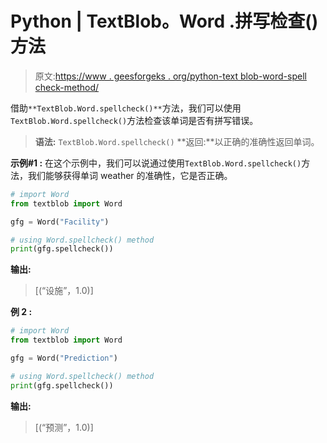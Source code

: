 # Python | TextBlob。Word .拼写检查()方法

> 原文:[https://www . geesforgeks . org/python-text blob-word-spell check-method/](https://www.geeksforgeeks.org/python-textblob-word-spellcheck-method/)

借助`**TextBlob.Word.spellcheck()**`方法，我们可以使用`TextBlob.Word.spellcheck()`方法检查该单词是否有拼写错误。

> **语法:** `TextBlob.Word.spellcheck()`
> **返回:**以正确的准确性返回单词。

**示例#1 :**
在这个示例中，我们可以说通过使用`TextBlob.Word.spellcheck()`方法，我们能够获得单词 weather 的准确性，它是否正确。

```py
# import Word
from textblob import Word

gfg = Word("Facility")

# using Word.spellcheck() method
print(gfg.spellcheck())
```

**输出:**

> [(“设施”，1.0)]

**例 2 :**

```py
# import Word
from textblob import Word

gfg = Word("Prediction")

# using Word.spellcheck() method
print(gfg.spellcheck())
```

**输出:**

> [(“预测”，1.0)]